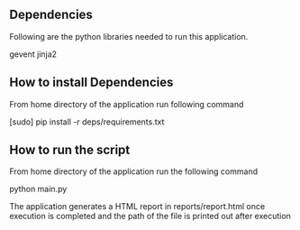 Dependencies
------------

Following are the python libraries needed to run this application.

gevent
jinja2



How to install Dependencies
---------------------------

From home directory of the application run following command

[sudo] pip install -r deps/requirements.txt



How to run the script
---------------------

From home directory of the application run the following command

python main.py

The application generates a HTML report in reports/report.html once execution is completed and the path of the file is printed out after execution